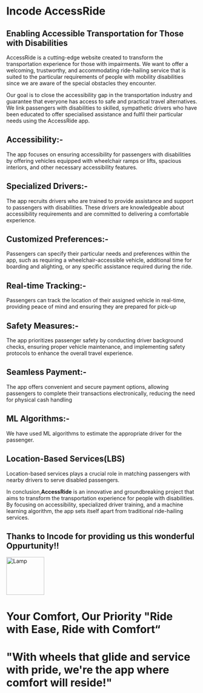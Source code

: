 # Incode AccessRide

## Enabling Accessible Transportation for Those with Disabilities

AccessRide is a cutting-edge website created to transform the transportation experience for those with impairments. We want to offer a welcoming, trustworthy, and accommodating ride-hailing service that is suited to the particular requirements of people with mobility disabilities since we are aware of the special obstacles they encounter.

Our goal is to close the accessibility gap in the transportation industry and guarantee that everyone has access to safe and practical travel alternatives. We link passengers with disabilities to skilled, sympathetic drivers who have been educated to offer specialised assistance and fulfil their particular needs using the AccessRide app.

## Accessibility:-

The app focuses on ensuring accessibility for passengers with
disabilities by offering vehicles equipped with wheelchair
ramps or lifts, spacious interiors, and other necessary
accessibility features.

## Specialized Drivers:-

The app recruits drivers who are trained to provide assistance
and support to passengers with disabilities. These drivers are
knowledgeable about accessibility requirements and are
committed to delivering a comfortable experience.

## Customized Preferences:-

Passengers can specify their particular needs and preferences
within the app, such as requiring a wheelchair-accessible
vehicle, additional time for boarding and alighting, or any
specific assistance required during the ride.

## Real-time Tracking:-

Passengers can track the location of their assigned vehicle in
real-time, providing peace of mind and ensuring they are
prepared for pick-up

## Safety Measures:-

The app prioritizes passenger safety by conducting driver
background checks, ensuring proper vehicle maintenance,
and implementing safety protocols to enhance the overall
travel experience.

## Seamless Payment:-
The app offers convenient and secure payment options,
allowing passengers to complete their transactions
electronically, reducing the need for physical cash handling

## ML Algorithms:-
We have used ML algorithms to estimate the appropriate driver for the passenger.

## Location-Based Services(LBS)
Location-based services plays a crucial role in matching passengers with nearby drivers to serve disabled passengers.

In conclusion,<b>AccessRide</b> is an innovative and groundbreaking project that aims to transform the transportation experience for people with disabilities. By focusing on accessibility, specialized driver training, and a machine learning algorithm, the app sets itself apart from traditional ride-hailing services.

## Thanks to Incode for providing us this wonderful Oppurtunity!!

<img src="https://encrypted-tbn0.gstatic.com/images?q=tbn:ANd9GcS0yBGOdHfQFNvgIJg9lXfp9EBJuHbs4KCEsQ&usqp=CAU" alt="Lamp" width="100" height="100">

# Your Comfort, Our Priority "Ride with Ease, Ride with Comfort“ 
# "With wheels that glide and service with pride, we're the app where comfort will reside!"

